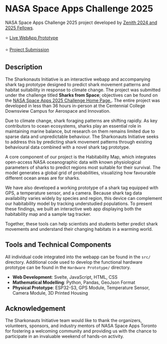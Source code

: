 # NASA Space Apps Challenge 2025
NASA Space Apps Challenge 2025 project developed by [Zenith 2024 and 2025 Fellows](https://www.zenithpathways.ca/zenith-fellowship-class-of-2024).

⭐ [Live WebApp Prototype](https://sharkonauts.netlify.app)

⭐ [Project Submission](https://www.spaceappschallenge.org/2025/find-a-team/coding-the-cosmos/?tab=project)

## Description
The Sharkonauts Initiative is an interactive webapp and accompanying shark tag prototype designed to predict shark movement patterns and habitat suitability in response to climate change. The project was submitted under the challenge titled **Sharks from Space**; objectives can be found on the [NASA Space Apps 2025 Challenge Home Page.](https://www.spaceappschallenge.org/2025/challenges/sharks-from-space/). The entire project was developed in less than 36 hours in-person at the Centennial College Downsview Campus for Aerospace and Innovation.

Due to climate change, shark foraging patterns are shifting rapidly. As key contributors to ocean ecosystems, sharks play an essential role in maintaining marine balance, but research on them remains limited due to sparse data and unpredictable behaviour. The Sharkonauts Initiative seeks to address this by predicting shark movement patterns through existing behavioural data combined with a novel shark tag prototype.

A core component of our project is the Habitability Map, which integrates open-access NASA oceanographic data with known physiological parameters of sharks to predict regions most suitable for their survival. The model generates a global grid of probabilities, visualizing how favourable different ocean areas are for sharks.

We have also developed a working prototype of a shark tag equipped with GPS, a temperature sensor, and a camera. Because shark tag data availability varies widely by species and region, this device can complement our habitability model by tracking understudied populations. To present these findings, we built an interactive web app displaying both the habitability map and a sample tag tracker.

Together, these tools can help scientists and students better predict shark movements and understand their changing habitats in a warming world.


## Tools and Technical Components

All individual code integrated into the webapp can be found in the `src/` directory.
Additional code used to develop the functional hardware prototype can be found in the `Hardware Prototype/` directory.
- **Web Development**: Svelte, JavaScript, HTML, CSS
- **Mathematical Modelling**: Python, Pandas, GeoJson Format
- **Physical Prototype**: ESP32-S3, GPS Module, Temperature Sensor, Camera Module, 3D Printed Housing

## Acknowledgement
The Sharkonauts Initiative team would like to thank the organizers, volunteers, sponsors, and industry mentors of NASA Space Apps Toronto for fostering a welcoming community and providing us with the chance to participate in an invaluable weekend of hands-on activity.